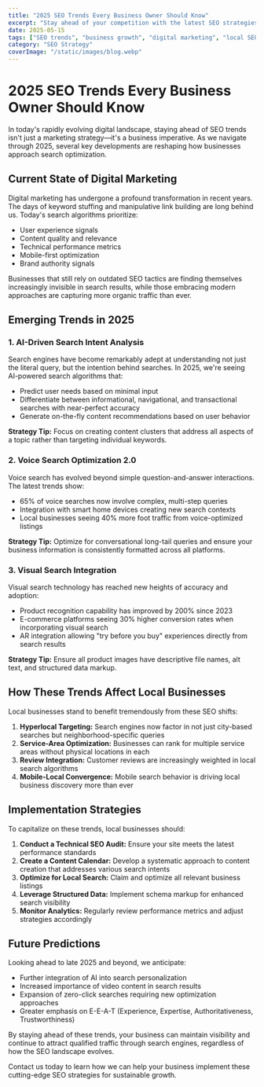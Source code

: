 ```yaml
---
title: "2025 SEO Trends Every Business Owner Should Know"
excerpt: "Stay ahead of your competition with the latest SEO strategies that will define digital marketing success in 2025 and beyond."
date: 2025-05-15
tags: ["SEO trends", "business growth", "digital marketing", "local SEO"]
category: "SEO Strategy"
coverImage: "/static/images/blog.webp"
---
```


# 2025 SEO Trends Every Business Owner Should Know

In today's rapidly evolving digital landscape, staying ahead of SEO trends isn't just a marketing strategy—it's a business imperative. As we navigate through 2025, several key developments are reshaping how businesses approach search optimization.

## Current State of Digital Marketing

Digital marketing has undergone a profound transformation in recent years. The days of keyword stuffing and manipulative link building are long behind us. Today's search algorithms prioritize:

- User experience signals
- Content quality and relevance
- Technical performance metrics
- Mobile-first optimization
- Brand authority signals

Businesses that still rely on outdated SEO tactics are finding themselves increasingly invisible in search results, while those embracing modern approaches are capturing more organic traffic than ever.

## Emerging Trends in 2025

### 1. AI-Driven Search Intent Analysis

Search engines have become remarkably adept at understanding not just the literal query, but the intention behind searches. In 2025, we're seeing AI-powered search algorithms that:

- Predict user needs based on minimal input
- Differentiate between informational, navigational, and transactional searches with near-perfect accuracy
- Generate on-the-fly content recommendations based on user behavior

**Strategy Tip:** Focus on creating content clusters that address all aspects of a topic rather than targeting individual keywords.

### 2. Voice Search Optimization 2.0

Voice search has evolved beyond simple question-and-answer interactions. The latest trends show:

- 65% of voice searches now involve complex, multi-step queries
- Integration with smart home devices creating new search contexts
- Local businesses seeing 40% more foot traffic from voice-optimized listings

**Strategy Tip:** Optimize for conversational long-tail queries and ensure your business information is consistently formatted across all platforms.

### 3. Visual Search Integration

Visual search technology has reached new heights of accuracy and adoption:

- Product recognition capability has improved by 200% since 2023
- E-commerce platforms seeing 30% higher conversion rates when incorporating visual search
- AR integration allowing "try before you buy" experiences directly from search results

**Strategy Tip:** Ensure all product images have descriptive file names, alt text, and structured data markup.

## How These Trends Affect Local Businesses

Local businesses stand to benefit tremendously from these SEO shifts:

1. **Hyperlocal Targeting:** Search engines now factor in not just city-based searches but neighborhood-specific queries
2. **Service-Area Optimization:** Businesses can rank for multiple service areas without physical locations in each
3. **Review Integration:** Customer reviews are increasingly weighted in local search algorithms
4. **Mobile-Local Convergence:** Mobile search behavior is driving local business discovery more than ever

## Implementation Strategies

To capitalize on these trends, local businesses should:

1. **Conduct a Technical SEO Audit:** Ensure your site meets the latest performance standards
2. **Create a Content Calendar:** Develop a systematic approach to content creation that addresses various search intents
3. **Optimize for Local Search:** Claim and optimize all relevant business listings
4. **Leverage Structured Data:** Implement schema markup for enhanced search visibility
5. **Monitor Analytics:** Regularly review performance metrics and adjust strategies accordingly

## Future Predictions

Looking ahead to late 2025 and beyond, we anticipate:

- Further integration of AI into search personalization
- Increased importance of video content in search results
- Expansion of zero-click searches requiring new optimization approaches
- Greater emphasis on E-E-A-T (Experience, Expertise, Authoritativeness, Trustworthiness)

By staying ahead of these trends, your business can maintain visibility and continue to attract qualified traffic through search engines, regardless of how the SEO landscape evolves.

Contact us today to learn how we can help your business implement these cutting-edge SEO strategies for sustainable growth.
